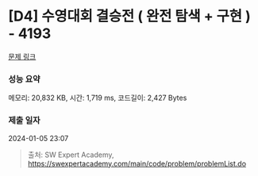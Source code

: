 # [D4] 수영대회 결승전 ( 완전 탐색 + 구현 ) - 4193 

[문제 링크](https://swexpertacademy.com/main/code/problem/problemDetail.do?contestProbId=AWKaG6_6AGQDFARV) 

### 성능 요약

메모리: 20,832 KB, 시간: 1,719 ms, 코드길이: 2,427 Bytes

### 제출 일자

2024-01-05 23:07



> 출처: SW Expert Academy, https://swexpertacademy.com/main/code/problem/problemList.do